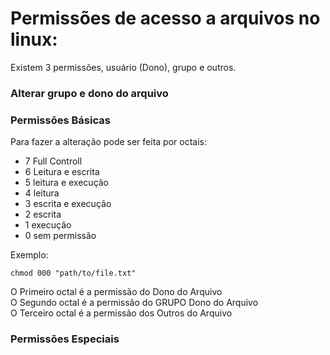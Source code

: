 # Permissões de acesso a arquivos no linux:
Existem 3 permissões, usuário (Dono), grupo e outros.  

### Alterar grupo e dono do arquivo
### Permissões Básicas

Para fazer a alteração pode ser feita por octais:  

  - 7 Full Controll
  - 6 Leitura e escrita
  - 5 leitura e execução
  - 4 leitura
  - 3 escrita e execução
  - 2 escrita
  - 1 execução
  - 0 sem permissão

Exemplo:

```shellscript
chmod 000 "path/to/file.txt"
```
    
O Primeiro octal é a permissão do Dono do Arquivo  
O Segundo octal é a permissão do GRUPO Dono do Arquivo  
O Terceiro octal é a permissão dos Outros do Arquivo  

### Permissões Especiais
